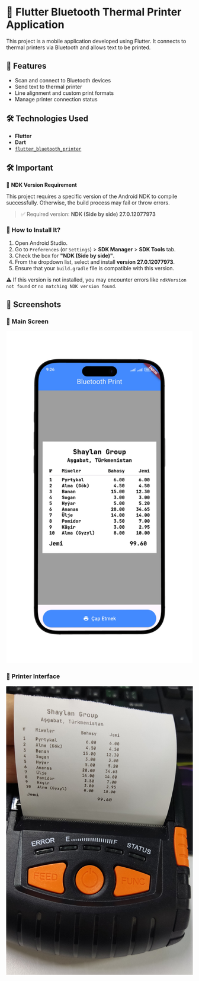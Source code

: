 # 🧾 Flutter Bluetooth Thermal Printer Application

This project is a mobile application developed using Flutter. It connects to thermal printers via Bluetooth and allows text to be printed.


## 🚀 Features

- Scan and connect to Bluetooth devices
- Send text to thermal printer
- Line alignment and custom print formats
- Manage printer connection status


## 🛠️ Technologies Used

- **Flutter**
- **Dart**
- [`flutter_bluetooth_printer`](https://pub.dev/packages/flutter_bluetooth_printer)


## 🛠️ Important

🔧 **NDK Version Requirement**

This project requires a specific version of the Android NDK to compile successfully. Otherwise, the build process may fail or throw errors.

> ✅ Required version: **NDK (Side by side) 27.0.12077973**

### 🔽 How to Install It?

1. Open Android Studio.  
2. Go to `Preferences` (or `Settings`) > **SDK Manager** > **SDK Tools** tab.  
3. Check the box for **"NDK (Side by side)"**.  
4. From the dropdown list, select and install **version 27.0.12077973**.  
5. Ensure that your `build.gradle` file is compatible with this version.

⚠️ If this version is not installed, you may encounter errors like `ndkVersion not found` or `no matching NDK version found`.

## 📱 Screenshots

### 🔹 Main Screen
![Main Screen](assets/images/screen.png)

### 🔹 Printer Interface
![Printer](assets/images/printer.jpg)

